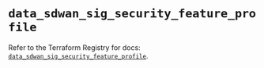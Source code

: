 # `data_sdwan_sig_security_feature_profile`

Refer to the Terraform Registry for docs: [`data_sdwan_sig_security_feature_profile`](https://registry.terraform.io/providers/ciscodevnet/sdwan/0.8.0/docs/data-sources/sig_security_feature_profile).
